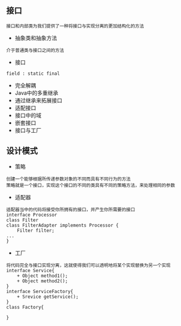 接口
---
```
接口和内部类为我们提供了一种将接口与实现分离的更加结构化的方法
```
- 抽象类和抽象方法
```
介于普通类与接口之间的方法
```
- 接口
```
field : static final
```
- 完全解耦
- Java中的多重继承
- 通过继承来拓展接口
- 适配接口
- 接口中的域
- 嵌套接口
- 接口与工厂

设计模式
---
- 策略
```
创建一个能够根据所传递参数对象的不同而具有不同行为的方法
策略就是一个接口，实现这个接口的不同的类具有不同的策略方法，来处理相同的参数
```
- 适配器
```
适配器当中的代码将接受你所拥有的接口，并产生你所需要的接口
interface Processor
class Filter
class FilterAdapter implements Processor {
    Filter filter;
...
}
```
- 工厂
```
将代码完全与接口实现分离，这就使得我们可以透明地将某个实现替换为另一个实现
interface Service{
    + Object method1();
    + Object method2();
}
interface ServiceFactory{
    + Srevice getService();
}
class Factory{

}
```